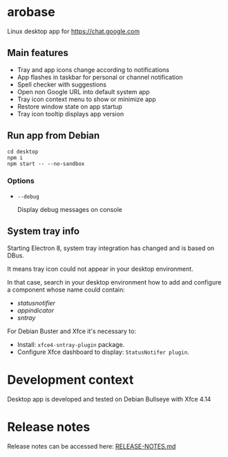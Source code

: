 # arobase
Linux desktop app for https://chat.google.com

## Main features

 * Tray and app icons change according to notifications
 * App flashes in taskbar for personal or channel notification
 * Spell checker with suggestions
 * Open non Google URL into default system app
 * Tray icon context menu to show or minimize app
 * Restore window state on app startup
 * Tray icon tooltip displays app version

## Run app from Debian

```
cd desktop
npm i
npm start -- --no-sandbox
```

### Options

 * `--debug`
 
    Display debug messages on console

## System tray info
 
Starting Electron 8, system tray integration has changed and is based on DBus.

It means tray icon could not appear in your desktop environment.

In that case, search in your desktop environment how to add and configure a component whose name could contain:
 * *statusnotifier*
 * *appindicator*
 * *sntray*

For Debian Buster and Xfce it's necessary to:
 * Install: `xfce4-sntray-plugin` package.
 * Configure Xfce dashboard to display: `StatusNotifer plugin`.
 
# Development context

Desktop app is developed and tested on Debian Bullseye with Xfce 4.14
 
# Release notes

Release notes can be accessed here: [RELEASE-NOTES.md](RELEASE-NOTES.md)
